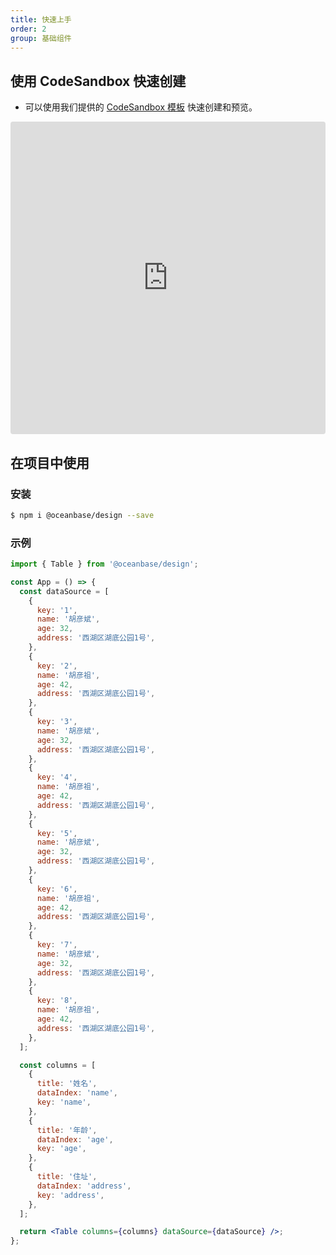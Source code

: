 ```yaml
---
title: 快速上手
order: 2
group: 基础组件
---
```


## 使用 CodeSandbox 快速创建

- 可以使用我们提供的 [CodeSandbox 模板](https://codesandbox.io/s/oceanbase-design-reproduction-template-k26fm5) 快速创建和预览。

<iframe src="https://codesandbox.io/embed/oceanbase-design-reproduction-template-k26fm5?fontsize=14&hidenavigation=1&theme=dark"
     style="width:100%; height:500px; border:0; border-radius: 4px; overflow:hidden;"
     title="@oceanbase/design reproduction template"
     allow="accelerometer; ambient-light-sensor; camera; encrypted-media; geolocation; gyroscope; hid; microphone; midi; payment; usb; vr; xr-spatial-tracking"
     sandbox="allow-forms allow-modals allow-popups allow-presentation allow-same-origin allow-scripts"
   ></iframe>

## 在项目中使用

### 安装

```bash
$ npm i @oceanbase/design --save
```

### 示例

```jsx | pure
import { Table } from '@oceanbase/design';

const App = () => {
  const dataSource = [
    {
      key: '1',
      name: '胡彦斌',
      age: 32,
      address: '西湖区湖底公园1号',
    },
    {
      key: '2',
      name: '胡彦祖',
      age: 42,
      address: '西湖区湖底公园1号',
    },
    {
      key: '3',
      name: '胡彦斌',
      age: 32,
      address: '西湖区湖底公园1号',
    },
    {
      key: '4',
      name: '胡彦祖',
      age: 42,
      address: '西湖区湖底公园1号',
    },
    {
      key: '5',
      name: '胡彦斌',
      age: 32,
      address: '西湖区湖底公园1号',
    },
    {
      key: '6',
      name: '胡彦祖',
      age: 42,
      address: '西湖区湖底公园1号',
    },
    {
      key: '7',
      name: '胡彦斌',
      age: 32,
      address: '西湖区湖底公园1号',
    },
    {
      key: '8',
      name: '胡彦祖',
      age: 42,
      address: '西湖区湖底公园1号',
    },
  ];

  const columns = [
    {
      title: '姓名',
      dataIndex: 'name',
      key: 'name',
    },
    {
      title: '年龄',
      dataIndex: 'age',
      key: 'age',
    },
    {
      title: '住址',
      dataIndex: 'address',
      key: 'address',
    },
  ];

  return <Table columns={columns} dataSource={dataSource} />;
};
```
